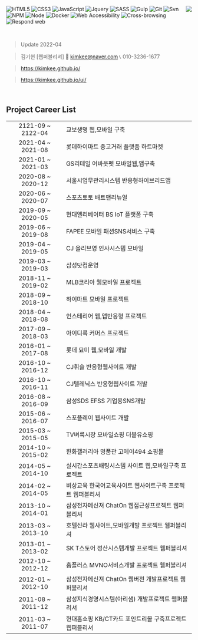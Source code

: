 <a href="https://kimkee.github.io/" target="_blank"><img src="https://kimkee.github.io/img/cm/forSale.png" align="right"></a>

![HTML5](https://img.shields.io/badge/-HTML5-F05032?style=for-the-badge&logo=html5&logoColor=ffffff)
![CSS3](https://img.shields.io/badge/-CSS3-007ACC?style=for-the-badge&logo=css3)
![JavaScript](https://img.shields.io/badge/-JavaScript-%23FFCE5A?style=for-the-badge&logo=javascript&logoColor=000000&labelColor=%23F7DF1C&color=%23FFCE5A)
![Jquery](https://img.shields.io/badge/-Jquery-%230769ad?style=for-the-badge&logo=javascript&logoColor=000000)
![SASS](https://img.shields.io/badge/-Sass-ca6598?style=for-the-badge&logo=sass&logoColor=ffffff)
![Gulp](https://img.shields.io/badge/-Gulp-43853d?style=for-the-badge&logo=Gulp&logoColor=white)
![Git](https://img.shields.io/badge/-Git-F05032?style=for-the-badge&logo=git&logoColor=ffffff) 
![Svn](https://img.shields.io/badge/-Svn-0f80c1?style=for-the-badge&logo=svn&logoColor=ffffff)
![NPM](https://img.shields.io/badge/-Npm-e72e35?style=for-the-badge&logo=npm&logoColor=ffffff)
![Node](https://img.shields.io/badge/-Node-43853d?style=for-the-badge&logo=Node.js&logoColor=white)
![Docker](https://img.shields.io/badge/-Docker-46a2f1?style=for-the-badge&logo=docker&logoColor=ffffff)
![Web Accessibility](https://img.shields.io/badge/-Accessibility-2e853e?style=for-the-badge&logo=w3c&logoColor=ffffff)
![Cross-browsing](https://img.shields.io/badge/-Cross%20browsing-ffe473?style=for-the-badge&logo=browsing&logoColor=ffffff)
![Respond web](https://img.shields.io/badge/-Respond%20web-ca6598?style=for-the-badge&logo=Respond&logoColor=ffffff)

<!-- ![TypeScript](https://img.shields.io/badge/-TypeScript-007ACC?style=for-the-badge&logo=typescript&logoColor=white) -->
<!-- ![React](https://img.shields.io/badge/-React-222222?style=for-the-badge&logo=react) -->
<br>

<!-- > ### Hi there 👋 -->

> Update 2022-04 

> 김기현 [웹퍼블리셔] 📧 kimkee@naver.com  📞 010-3236-1677

> https://kimkee.github.io/

> https://kimkee.github.io/ui/

<br>

## Project Career List

<div style="font-size:12px; line-height:1.8">


|    |   |
| :----: | :---------------------- |
| 2121-09 ~ 2122-04 | 교보생명 웹,모바일 구축 |
| 2021-04 ~ 2021-08 | 롯데하이마트 중고거래 플랫품 하트마켓 |
| 2021-01 ~ 2021-03 | GS리테일 어바웃펫 모바일웹,앱구축 |
| 2020-08 ~ 2020-12 | 서울시업무관리시스템 반응형하이브리드앱 |
| 2020-06 ~ 2020-07 | 스포츠토토 배트맨리뉴얼 |
| 2019-09 ~ 2020-05 | 현대엘리베이터 BS IoT 플랫폼 구축 |
| 2019-06 ~ 2019-08 | FAPEE 모바일 패션SNS서비스 구축 |
| 2019-04 ~ 2019-05 | CJ 올리브영 인사시스템 모바일 |
| 2019-03 ~ 2019-03 | 삼성닷컴운영 |
| 2018-11 ~ 2019-02 | MLB코리아 웹모바일 프로젝트 |
| 2018-09 ~ 2018-10 | 하이마트 모바일 프로젝트 |
| 2018-04 ~ 2018-08 | 인스테리어 웹,앱반응형 프로젝트 |
| 2017-09 ~ 2018-03 | 아이디룩 커머스 프로젝트 |
| 2016-01 ~ 2017-08 | 롯데 묘미 웹,모바일 개발 |
| 2016-10 ~ 2016-12 | CJ휘슬 반응형웹사이트 개발 |
| 2016-10 ~ 2016-11 | CJ텔레닉스 반응형웹사이트 개발 |
| 2016-08 ~ 2016-09 | 삼성SDS EFSS 기업용SNS개발 |
| 2015-06 ~ 2016-07 | 스포플레이 웹사이트 개발 |
| 2015-03 ~ 2015-05 | TV벼룩시장 모바일쇼핑 더블유쇼핑 |
| 2014-10 ~ 2015-02 | 한화갤러리아 명품관 고메이494 쇼핑몰 |
| 2014-05 ~ 2014-10 | 실시간스포츠배팅시스템 사이트 웹,모바일구축 프로젝트 |
| 2014-02 ~ 2014-05 | 비상교육 한국어교육사이트 웹사이트구축 프로젝트 웹퍼블리셔 |
| 2013-10 ~ 2014-01 | 삼성전자메신져 ChatOn 웹접근성프로젝트 웹퍼블리셔 |
| 2013-03 ~ 2013-10 | 호텔신라 웹사이트,모바일개발 프로젝트 웹퍼블리셔 |
| 2013-01 ~ 2013-02 | SK T스토어 정산시스템개발 프로젝트 웹퍼블리셔 |
| 2012-10 ~ 2012-12 | 홈플러스 MVNO서비스개발 프로젝트 웹퍼블리셔 |
| 2012-01 ~ 2012-10 | 삼성전자메신져 ChatOn 웹버젼 개발프로젝트 웹퍼블리셔 |
| 2011-08 ~ 2011-12 | 삼성지식경영시스템(아리샘) 개발프로젝트 웹퍼블리셔 |
| 2011-03 ~ 2011-07 | 현대홈쇼핑 KB/CT카드 포인트리몰 구축프로젝트 웹퍼블리셔 |

</div>

<!-- - 🔭 I’m currently working on ...
- 🌱 I’m currently learning ...
- 👯 I’m looking to collaborate on ...
- 🤔 I’m looking for help with ...
- 💬 Ask me about ...
- 📫 How to reach me: ...
- 😄 Pronouns: ...
- ⚡ Fun fact: ...
 -->
